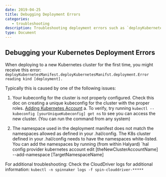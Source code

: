 ```yaml
---
date: 2019-04-25
title: Debugging Deployment Errors
categories:
   - troubleshooting
description: Troubleshooting deployment errors such as `deployKubernetesManifest.deployKubernetesManifest.deployment.Error`
type: Document
---
```


## Debugging your Kubernetes Deployment Errors

When deploying to a new Kubernetes cluster for the first time, you might receive this error: 
`deployKubernetesManifest.deployKubernetesManifst.deployment.Error reading kind [deployment].`

Typically this is caused by one of the following issues:  
1. Your kubeconfig for the cluster is not properly configured.  Check this doc on creating a unique kubeconfig for the cluster with the proper roles.  [Adding Kubernetes Account](https://docs.armory.io/spinnaker-install-admin-guides/add-kubernetes-account/)
  a. To verify, try running `kubectl --kubeconfig [yourUniqueKubeconfig] get ns` to see you can access the new cluster. (You can run the command from any system)

2. The namespace used in the deployment manifest does not match the namespaces allowed as defined in your .hal/config.  The K8s cluster defined in your .hal/config needs to have the namespaces white-listed.
You can add the namespaces by running (from within Halyard) `hal config provider kubernetes account edit [theNewClusterAccountName] --add-namespace [TargetNamespaceName]

For additional troubleshooting: 
Check the CloudDriver logs for additional information: `kubectl -n spinnaker logs -f spin-clouddriver-*****`


